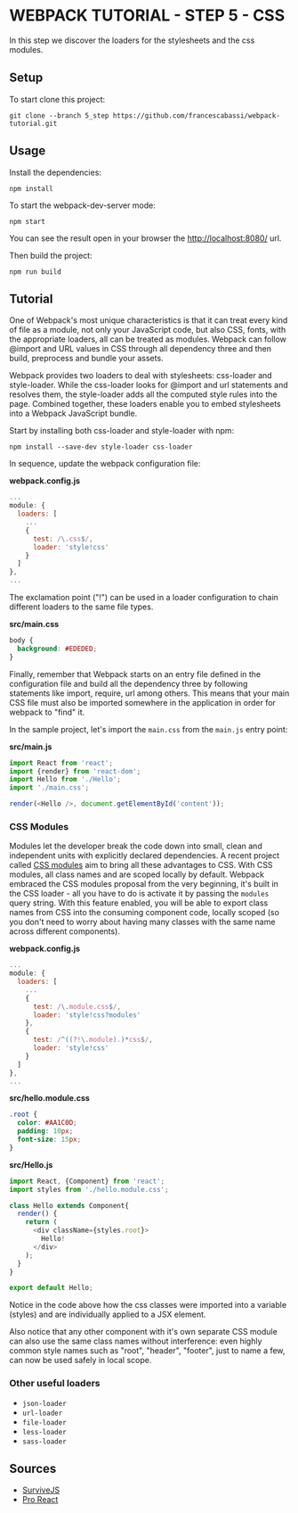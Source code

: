 # WEBPACK TUTORIAL - STEP 5 - CSS

In this step we discover the loaders for the stylesheets and the css modules.

## Setup

To start clone this project:

```
git clone --branch 5_step https://github.com/francescabassi/webpack-tutorial.git
```

## Usage

Install the dependencies:

```
npm install
```

To start the webpack-dev-server mode:

```
npm start
```

You can see the result open in your browser the [http://localhost:8080/] url.

Then build the project:

```
npm run build
```

## Tutorial

One of Webpack's most unique characteristics is that it can treat every kind of file as a module, not only your JavaScript code, but also CSS, fonts, with the appropriate loaders, all can be treated as modules. Webpack can follow @import and URL values in CSS through all dependency three and then build, preprocess and bundle your assets.

Webpack provides two loaders to deal with stylesheets: css-loader and style-loader. While the css-loader looks for @import and url statements and resolves them, the style-loader adds all the computed style rules into the page. Combined together, these loaders enable you to embed stylesheets into a Webpack JavaScript bundle.

Start by installing both css-loader and style-loader with npm:

```
npm install --save-dev style-loader css-loader
```

In sequence, update the webpack configuration file:

**webpack.config.js**

```javascript
...
module: {
  loaders: [
    ...
    {
      test: /\.css$/,
      loader: 'style!css'
    }
  ]
},
...
```

The exclamation point ("!") can be used in a loader configuration to chain different loaders to the same file types.

**src/main.css**

```css
body {
  background: #EDEDED;
}
```

Finally, remember that Webpack starts on an entry file defined in the configuration file and build all the dependency three by following statements like import, require, url among others. This means that your main CSS file must also be imported somewhere in the application in order for webpack to "find" it.

In the sample project, let's import the `main.css` from the `main.js` entry point:

**src/main.js**

```javascript
import React from 'react';
import {render} from 'react-dom';
import Hello from './Hello';
import './main.css';

render(<Hello />, document.getElementById('content'));
```

### CSS Modules

Modules let the developer break the code down into small, clean and independent units with explicitly declared dependencies.
A recent project called [CSS modules] aim to bring all these advantages to CSS. With CSS modules, all class names and are scoped locally by default. Webpack embraced the CSS modules proposal from the very beginning, it's built in the CSS loader - all you have to do is activate it by passing the `modules` query string. With this feature enabled, you will be able to export class names from CSS into the consuming component code, locally scoped (so you don't need to worry about having many classes with the same name across different components).

**webpack.config.js**

```javascript
...
module: {
  loaders: [
    ...
    {
      test: /\.module.css$/,
      loader: 'style!css?modules'
    },
    {
      test: /^((?!\.module).)*css$/,
      loader: 'style!css'
    }
  ]
},
...
```
**src/hello.module.css**

```css
.root {
  color: #AA1C0D;
  padding: 10px;
  font-size: 15px;
}

```
**src/Hello.js**

```javascript
import React, {Component} from 'react';
import styles from './hello.module.css';

class Hello extends Component{
  render() {
    return (
      <div className={styles.root}>
        Hello!
      </div>
    );
  }
}

export default Hello;
```
Notice in the code above how the css classes were imported into a variable (styles) and are individually applied to a JSX element.

Also notice that any other component with it's own separate CSS module can also use the same class names without interference: even highly common style names such as "root", "header", "footer", just to name a few, can now be used safely in local scope.

### Other useful loaders

- `json-loader`
- `url-loader`
- `file-loader`
- `less-loader`
- `sass-loader`

## Sources
- [SurviveJS]
- [Pro React]

[SurviveJS]: <http://survivejs.com/webpack/introduction/>
[Pro React]: <http://www.pro-react.com/materials/appendixA/>
[http://localhost:8080/]: <http://localhost:8080/>
[CSS modules]: <https://github.com/css-modules/css-modules>
